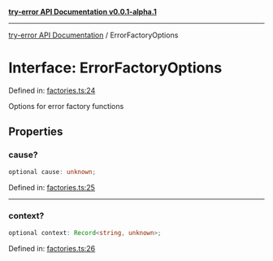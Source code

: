 [**try-error API Documentation v0.0.1-alpha.1**](../index.md)

***

[try-error API Documentation](../index.md) / ErrorFactoryOptions

# Interface: ErrorFactoryOptions

Defined in: [factories.ts:24](https://github.com/oconnorjohnson/try-error/blob/e3ae0308069a4fba073f4543d527ad76373db795/src/factories.ts#L24)

Options for error factory functions

## Properties

### cause?

```ts
optional cause: unknown;
```

Defined in: [factories.ts:25](https://github.com/oconnorjohnson/try-error/blob/e3ae0308069a4fba073f4543d527ad76373db795/src/factories.ts#L25)

***

### context?

```ts
optional context: Record<string, unknown>;
```

Defined in: [factories.ts:26](https://github.com/oconnorjohnson/try-error/blob/e3ae0308069a4fba073f4543d527ad76373db795/src/factories.ts#L26)
